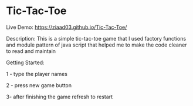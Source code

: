 # Tic-Tac-Toe

Live Demo: https://ziaad03.github.io/Tic-Tac-Toe/

Description: This is a simple tic-tac-toe game that I used factory functions and module pattern of java script that helped me to make the code cleaner to read and maintain

Getting Started:

1 - type the player names

2 - press new game button

3- after finishing the game  refresh to restart
